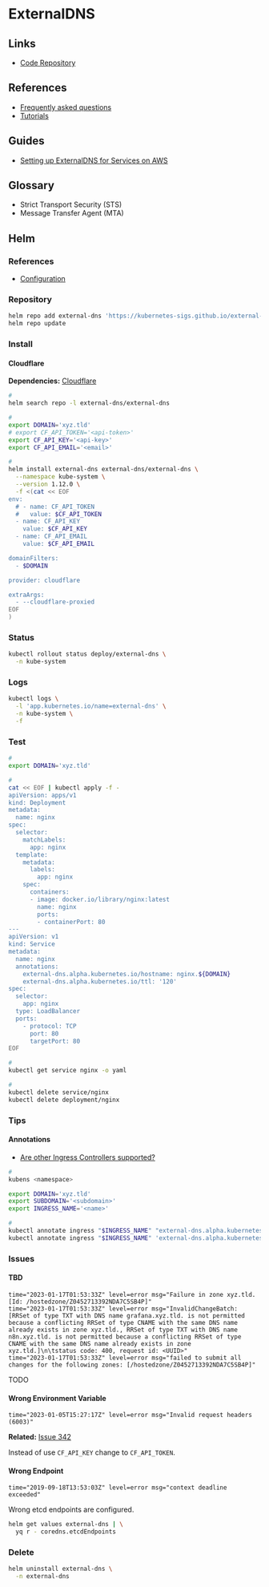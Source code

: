 # ExternalDNS

## Links

- [Code Repository](https://github.com/kubernetes-sigs/external-dns)

## References

- [Frequently asked questions](https://github.com/kubernetes-incubator/external-dns/blob/master/docs/faq.md#user-content-are-other-ingress-controllers-supported)
- [Tutorials](https://github.com/kubernetes-incubator/external-dns/tree/master/docs/tutorials)

## Guides

- [Setting up ExternalDNS for Services on AWS](https://github.com/kubernetes-sigs/external-dns/blob/master/docs/tutorials/aws.md)

## Glossary

- Strict Transport Security (STS)
- Message Transfer Agent (MTA)

## Helm

### References

- [Configuration](https://github.com/kubernetes-sigs/external-dns/tree/master/charts/external-dns#configuration)

### Repository

```sh
helm repo add external-dns 'https://kubernetes-sigs.github.io/external-dns'
helm repo update
```

<!-- ### Dependencies

- [etcd (Bitnami)](/etcd.md) or [etcd Operator](/etcd-operator.md) -->

### Install

<!-- **Dependencies:** [CoreDNS](/coredns.md)

```sh
#
helm search repo -l external-dns/external-dns

#
export KUBERNETES_IP='<kubernetes-ip>'
export DOMAIN="${KUBERNETES_IP}.nip.io"

#
helm install external-dns bitnami/external-dns \
  --namespace kube-system \
  --version 1.12.0\
  -f <(cat << EOF
provider: coredns

coredns:
  etcdEndpoints: http://etcd-cluster.kube-system.svc.cluster.local:2379
EOF
)
``` -->

#### Cloudflare

<!--
https://github.com/kubernetes-sigs/external-dns/blob/master/docs/tutorials/cloudflare.md
-->

**Dependencies:** [Cloudflare](/cloudflare/README.md)

```sh
#
helm search repo -l external-dns/external-dns

#
export DOMAIN='xyz.tld'
# export CF_API_TOKEN='<api-token>'
export CF_API_KEY='<api-key>'
export CF_API_EMAIL='<email>'

#
helm install external-dns external-dns/external-dns \
  --namespace kube-system \
  --version 1.12.0 \
  -f <(cat << EOF
env:
  # - name: CF_API_TOKEN
  #   value: $CF_API_TOKEN
  - name: CF_API_KEY
    value: $CF_API_KEY
  - name: CF_API_EMAIL
    value: $CF_API_EMAIL

domainFilters:
  - $DOMAIN

provider: cloudflare

extraArgs:
  - --cloudflare-proxied
EOF
)
```

### Status

```sh
kubectl rollout status deploy/external-dns \
  -n kube-system
```

### Logs

```sh
kubectl logs \
  -l 'app.kubernetes.io/name=external-dns' \
  -n kube-system \
  -f
```

### Test

<!--
https://tech.serhatteker.com/post/2021-08/kubernetes-ingress-ssl-dns-cloudflare/
-->

```sh
#
export DOMAIN='xyz.tld'

#
cat << EOF | kubectl apply -f -
apiVersion: apps/v1
kind: Deployment
metadata:
  name: nginx
spec:
  selector:
    matchLabels:
      app: nginx
  template:
    metadata:
      labels:
        app: nginx
    spec:
      containers:
      - image: docker.io/library/nginx:latest
        name: nginx
        ports:
        - containerPort: 80
---
apiVersion: v1
kind: Service
metadata:
  name: nginx
  annotations:
    external-dns.alpha.kubernetes.io/hostname: nginx.${DOMAIN}
    external-dns.alpha.kubernetes.io/ttl: '120'
spec:
  selector:
    app: nginx
  type: LoadBalancer
  ports:
    - protocol: TCP
      port: 80
      targetPort: 80
EOF

#
kubectl get service nginx -o yaml

#
kubectl delete service/nginx
kubectl delete deployment/nginx
```

<!--
kubectl annotate service nginx 'external-dns.alpha.kubernetes.io/cloudflare-proxied=true'
-->

### Tips

<!-- #### A Record

For root domain, need create manually on Route R53. -->

<!-- ####

Identity and Access Management (IAM) -> Policies -> external-dns

```sh
#
cat << EOF > ./external-dns.json
{
  "Version": "2012-10-17",
  "Statement": [
    {
      "Effect": "Allow",
      "Action": [
        "route53:ChangeResourceRecordSets",
        "sts:AssumeRole"
      ],
      "Resource": [
        "arn:aws:route53::*:hostedzone/*",
        "arn:aws:iam::[account-id]:role/external-dns"
      ]
    },
    {
      "Effect": "Allow",
      "Action": [
        "route53:ListHostedZones",
        "route53:ListResourceRecordSets",
        "route53:ListHostedZonesByName"
      ],
      "Resource": [
        "*"
      ]
    },
    {
      "Effect": "Allow",
      "Action": "route53:GetChange",
      "Resource": "arn:aws:route53:::change/*"
    },
    {
      "Effect": "Allow",
      "Action": [
        "route53:ChangeResourceRecordSets",
        "route53:ListResourceRecordSets"
      ],
      "Resource": "arn:aws:route53:::hostedzone/*"
    },
    {
      "Effect": "Allow",
      "Action": "route53:ListHostedZonesByName",
      "Resource": "*"
    }
  ]
}
EOF

#
cat << EOF > ./external-dns.json
{
  "Version": "2012-10-17",
  "Statement": [
    {
      "Effect": "Allow",
      "Action": [
        "route53:ChangeResourceRecordSets"
      ],
      "Resource": [
        "arn:aws:route53:::hostedzone/*"
      ]
    },
    {
      "Effect": "Allow",
      "Action": [
        "route53:ListHostedZones",
        "route53:ListResourceRecordSets"
      ],
      "Resource": [
        "*"
      ]
    }
  ]
}
EOF
``` -->

#### Annotations

- [Are other Ingress Controllers supported?](https://github.com/kubernetes-incubator/external-dns/blob/master/docs/faq.md#user-content-are-other-ingress-controllers-supported)

```sh
#
kubens <namespace>

export DOMAIN='xyz.tld'
export SUBDOMAIN='<subdomain>'
export INGRESS_NAME='<name>'

#
kubectl annotate ingress "$INGRESS_NAME" "external-dns.alpha.kubernetes.io/target=$SUBDOMAIN.$DOMAIN"
kubectl annotate ingress "$INGRESS_NAME" 'external-dns.alpha.kubernetes.io/ttl=120'
```

### Issues

#### TBD

```log
time="2023-01-17T01:53:33Z" level=error msg="Failure in zone xyz.tld. [Id: /hostedzone/Z0452713392NDA7C5SB4P]"
time="2023-01-17T01:53:33Z" level=error msg="InvalidChangeBatch: [RRSet of type TXT with DNS name grafana.xyz.tld. is not permitted because a conflicting RRSet of type CNAME with the same DNS name already exists in zone xyz.tld., RRSet of type TXT with DNS name n8n.xyz.tld. is not permitted because a conflicting RRSet of type CNAME with the same DNS name already exists in zone xyz.tld.]\n\tstatus code: 400, request id: <UUID>"
time="2023-01-17T01:53:33Z" level=error msg="failed to submit all changes for the following zones: [/hostedzone/Z0452713392NDA7C5SB4P]"
```

TODO

#### Wrong Environment Variable

```log
time="2023-01-05T15:27:17Z" level=error msg="Invalid request headers (6003)"
```

**Related:** [Issue 342](https://github.com/kubernetes-sigs/external-dns/issues/342)

Instead of use `CF_API_KEY` change to `CF_API_TOKEN`.

#### Wrong Endpoint

```log
time="2019-09-18T13:53:03Z" level=error msg="context deadline exceeded"
```

Wrong etcd endpoints are configured.

```sh
helm get values external-dns | \
  yq r - coredns.etcdEndpoints
```

### Delete

```sh
helm uninstall external-dns \
  -n external-dns
```

<!--
service.beta.kubernetes.io/aws-load-balancer-type: "nlb"
service.beta.kubernetes.io/aws-load-balancer-internal: "true"
service.beta.kubernetes.io/aws-load-balancer-internal: 10.96.0.0/11
service.beta.kubernetes.io/aws-load-balancer-proxy-protocol: "*"
service.beta.kubernetes.io/aws-load-balancer-ssl-cert: arn:aws:acm:us-east-1:[id]:certificate/[uuid]
service.beta.kubernetes.io/aws-load-balancer-ssl-ports: https
service.beta.kubernetes.io/aws-load-balancer-cross-zone-load-balancing-enabled: "true"
-->
